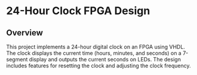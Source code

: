 # 24-Hour Clock FPGA Design
## Overview
This project implements a 24-hour digital clock on an FPGA using VHDL. The clock displays the current time (hours, minutes, and seconds) on a 7-segment display and outputs the current seconds on LEDs. The design includes features for resetting the clock and adjusting the clock frequency.
